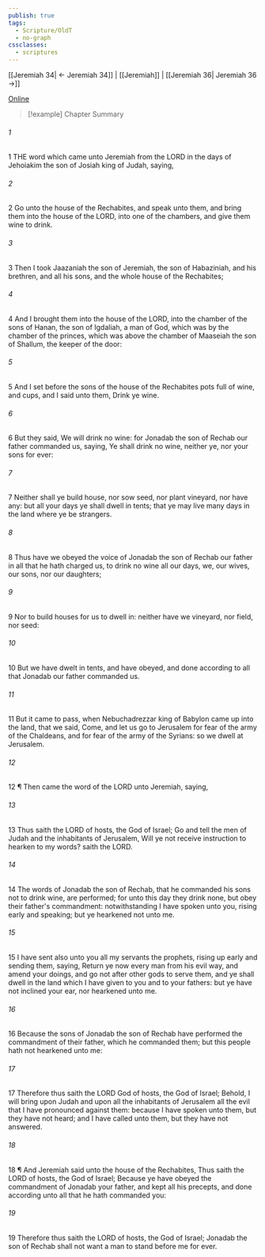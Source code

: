 ```yaml
---
publish: true
tags:
  - Scripture/OldT
  - no-graph
cssclasses:
  - scriptures
---
```

[[Jeremiah 34| ← Jeremiah 34]] | [[Jeremiah]] | [[Jeremiah 36| Jeremiah 36 →]]

[Online](https://churchofjesuschrist.org/study/scriptures/ot/jer/35?lang=eng)

>[!example] Chapter Summary
>
###### 1
1 THE word which came unto Jeremiah from the LORD in the days of Jehoiakim the son of Josiah king of Judah, saying,
###### 2
2 Go unto the house of the Rechabites, and speak unto them, and bring them into the house of the LORD, into one of the chambers, and give them wine to drink.
###### 3
3 Then I took Jaazaniah the son of Jeremiah, the son of Habaziniah, and his brethren, and all his sons, and the whole house of the Rechabites;
###### 4
4 And I brought them into the house of the LORD, into the chamber of the sons of Hanan, the son of Igdaliah, a man of God, which was by the chamber of the princes, which was above the chamber of Maaseiah the son of Shallum, the keeper of the door:
###### 5
5 And I set before the sons of the house of the Rechabites pots full of wine, and cups, and I said unto them, Drink ye wine.
###### 6
6 But they said, We will drink no wine: for Jonadab the son of Rechab our father commanded us, saying, Ye shall drink no wine, neither ye, nor your sons for ever:
###### 7
7 Neither shall ye build house, nor sow seed, nor plant vineyard, nor have any: but all your days ye shall dwell in tents; that ye may live many days in the land where ye be strangers.
###### 8
8 Thus have we obeyed the voice of Jonadab the son of Rechab our father in all that he hath charged us, to drink no wine all our days, we, our wives, our sons, nor our daughters;
###### 9
9 Nor to build houses for us to dwell in: neither have we vineyard, nor field, nor seed:
###### 10
10 But we have dwelt in tents, and have obeyed, and done according to all that Jonadab our father commanded us.
###### 11
11 But it came to pass, when Nebuchadrezzar king of Babylon came up into the land, that we said, Come, and let us go to Jerusalem for fear of the army of the Chaldeans, and for fear of the army of the Syrians: so we dwell at Jerusalem.
###### 12
12 ¶ Then came the word of the LORD unto Jeremiah, saying,
###### 13
13 Thus saith the LORD of hosts, the God of Israel; Go and tell the men of Judah and the inhabitants of Jerusalem, Will ye not receive instruction to hearken to my words?  saith the LORD.
###### 14
14 The words of Jonadab the son of Rechab, that he commanded his sons not to drink wine, are performed; for unto this day they drink none, but obey their father's commandment: notwithstanding I have spoken unto you, rising early and speaking; but ye hearkened not unto me.
###### 15
15 I have sent also unto you all my servants the prophets, rising up early and sending them, saying, Return ye now every man from his evil way, and amend your doings, and go not after other gods to serve them, and ye shall dwell in the land which I have given to you and to your fathers: but ye have not inclined your ear, nor hearkened unto me.
###### 16
16 Because the sons of Jonadab the son of Rechab have performed the commandment of their father, which he commanded them; but this people hath not hearkened unto me:
###### 17
17 Therefore thus saith the LORD God of hosts, the God of Israel; Behold, I will bring upon Judah and upon all the inhabitants of Jerusalem all the evil that I have pronounced against them: because I have spoken unto them, but they have not heard; and I have called unto them, but they have not answered.
###### 18
18 ¶ And Jeremiah said unto the house of the Rechabites, Thus saith the LORD of hosts, the God of Israel; Because ye have obeyed the commandment of Jonadab your father, and kept all his precepts, and done according unto all that he hath commanded you:
###### 19
19 Therefore thus saith the LORD of hosts, the God of Israel; Jonadab the son of Rechab shall not want a man to stand before me for ever.



